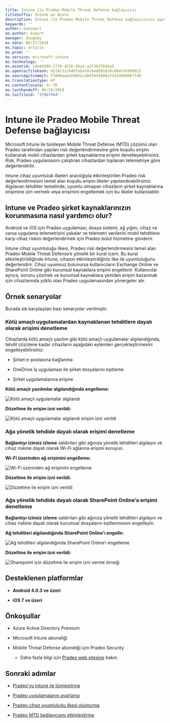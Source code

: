 ```yaml
---
title: Intune ile Pradeo Mobile Threat Defense bağlayıcısı
titleSuffix: Intune on Azure
description: Intune ile Pradeo Mobile Threat Defense bağlayıcısını ayarlayın.
keywords: ''
author: msmimart
ms.author: mimart
manager: dougeby
ms.date: 06/27/2018
ms.topic: article
ms.prod: ''
ms.service: microsoft-intune
ms.technology: ''
ms.assetid: cde4d389-1770-4226-85a3-a2f3b3fb92a3
ms.openlocfilehash: b518c51cb49fe8a70c6ed8918c0c88dcd599d915
ms.sourcegitcommit: f70d6aaea59b52cd0d7bd3008afd243868967fd6
ms.translationtype: HT
ms.contentlocale: tr-TR
ms.lasthandoff: 06/28/2018
ms.locfileid: "37067564"
---
```

# <a name="pradeo-mobile-threat-defense-connector-with-intune"></a>Intune ile Pradeo Mobile Threat Defense bağlayıcısı

Microsoft Intune ile tümleşen Mobile Threat Defense (MTD) çözümü olan Pradeo tarafından yapılan risk değerlendirmesine göre koşullu erişim kullanarak mobil cihazlardan şirket kaynaklarına erişimi denetleyebilirsiniz. Risk, Pradeo uygulamasını çalıştıran cihazlardan toplanan telemetriye göre değerlendirilir.

Intune cihaz uyumluluk ilkeleri aracılığıyla etkinleştirilen Pradeo risk değerlendirmesini temel alan koşullu erişim ilkeler yapılandırabilirsiniz. Algılanan tehditler temelinde, uyumlu olmayan cihazların şirket kaynaklarına erişimine izin vermek veya erişimini engellemek için bu ilkeler kullanılabilir.

## <a name="how-do-intune-and-pradeo-help-protect-your-company-resources"></a>Intune ve Pradeo şirket kaynaklarınızın korunmasına nasıl yardımcı olur?

Android ve iOS için Pradeo uygulaması; dosya sistemi, ağ yığını, cihaz ve varsa uygulama telemetrisini yakalar ve telemetri verilerini mobil tehditlere karşı cihaz riskini değerlendirmek için Pradeo bulut hizmetine gönderir.

Intune cihaz uyumluluğu ilkesi, Pradeo risk değerlendirmesini temel alan Pradeo Mobile Threat Defense’e yönelik bir kural içerir. Bu kural etkinleştirildiğinde Intune, cihazın etkinleştirdiğiniz ilke ile uyumluluğunu değerlendirir. Cihaz uyumsuz bulunursa kullanıcıların Exchange Online ve SharePoint Online gibi kurumsal kaynaklara erişimi engellenir. Kullanıcılar ayrıca, sorunu çözmek ve kurumsal kaynaklara yeniden erişim kazanmak için cihazlarında yüklü olan Pradeo uygulamasından yönergeler alır.

## <a name="sample-scenarios"></a>Örnek senaryolar

Burada sık karşılaşılan bazı senaryolar verilmiştir.

### <a name="control-access-based-on-threats-from-malicious-apps"></a>Kötü amaçlı uygulamalardan kaynaklanan tehditlere dayalı olarak erişimi denetleme

Cihazlarda kötü amaçlı yazılım gibi kötü amaçlı uygulamalar algılandığında, tehdit çözülene kadar cihazların aşağıdaki eylemleri gerçekleştirmesini engelleyebilirsiniz:

-   Şirket e-postasına bağlanma

-   OneDrive İş uygulaması ile şirket dosyalarını eşitleme

-   Şirket uygulamalarına erişme

**Kötü amaçlı yazılımlar algılandığında engelleme:**

![Kötü amaçlı uygulamalar algılandı](./media/pradeo_maliciousapps_blocked.png)

**Düzeltme ile erişim izni verildi:**

![Kötü amaçlı uygulamalar algılandı erişim izni verildi](./media/pradeo_maliciousapps_unblocked.png)

### <a name="control-access-based-on-threat-to-network"></a>Ağa yönelik tehdide dayalı olarak erişimi denetleme

**Bağlantıyı izinsiz izleme** saldırıları gibi ağınıza yönelik tehditleri algılayın ve cihaz riskine dayalı olarak Wi-Fi ağlarına erişimi koruyun.

**Wi-Fi üzerinden ağ erişimini engelleme:**

![Wi-Fi üzerinden ağ erişimini engelleme](./media/pradeo_network_wifi_blocked.png)

**Düzeltme ile erişim izni verildi:**

![Düzeltme ile erişim izni verildi](./media/pradeo_network_wifi_unblocked.png)

### <a name="control-access-to-sharepoint-online-based-on-threat-to-network"></a>Ağa yönelik tehdide dayalı olarak SharePoint Online’a erişimi denetleme

**Bağlantıyı izinsiz izleme** saldırıları gibi ağınıza yönelik tehditleri algılayın ve cihaz riskine dayalı olarak kurumsal dosyaların eşitlenmesini engelleyin.

**Ağ tehditleri algılandığında SharePoint Online’ı engelle:**

![Ağ tehditleri algılandığında SharePoint Online’ı engelleme](./media/pradeo_network_spo_blocked.png)

**Düzeltme ile erişim izni verildi:**

![Sharepoint için düzeltme ile erişim izni verme örneği](./media/pradeo_network_spo_unblocked.png)

## <a name="supported-platforms"></a>Desteklenen platformlar

-   **Android 4.0.3 ve üzeri**

-   **iOS 7 ve üzeri**

## <a name="prerequisites"></a>Önkoşullar

-   Azure Active Directory Premium

-   Microsoft Intune aboneliği

-   Mobile Threat Defense aboneliği için Pradeo Security

    -   Daha fazla bilgi için [Pradeo web sitesine](https://www.pradeo.com/en-US/mobile-threat-protection) bakın.

## <a name="next-steps"></a>Sonraki adımlar

- [Pradeo’yu Intune ile tümleştirme](pradeo-mtd-connector-integration.md)

- [Pradeo uygulamalarını ayarlama](mtd-apps-ios-app-configuration-policy-add-assign.md)

- [Pradeo cihaz uyumluluğu ilkesi oluşturma](mtd-device-compliance-policy-create.md)

- [Pradeo MTD bağlayıcısını etkinleştirme](mtd-connector-enable.md)